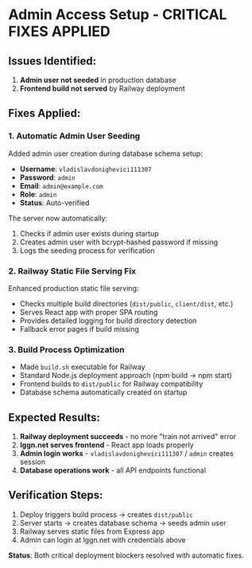 # Admin Access Setup - CRITICAL FIXES APPLIED

## Issues Identified:
1. **Admin user not seeded** in production database
2. **Frontend build not served** by Railway deployment

## Fixes Applied:

### 1. Automatic Admin User Seeding
Added admin user creation during database schema setup:
- **Username**: `vladislavdonighevici111307`
- **Password**: `admin`
- **Email**: `admin@example.com`
- **Role**: `admin`
- **Status**: Auto-verified

The server now automatically:
1. Checks if admin user exists during startup
2. Creates admin user with bcrypt-hashed password if missing
3. Logs the seeding process for verification

### 2. Railway Static File Serving Fix
Enhanced production static file serving:
- Checks multiple build directories (`dist/public`, `client/dist`, etc.)
- Serves React app with proper SPA routing
- Provides detailed logging for build directory detection
- Fallback error pages if build missing

### 3. Build Process Optimization
- Made `build.sh` executable for Railway
- Standard Node.js deployment approach (npm build → npm start)
- Frontend builds to `dist/public` for Railway compatibility
- Database schema automatically created on startup

## Expected Results:
1. **Railway deployment succeeds** - no more "train not arrived" error
2. **lggn.net serves frontend** - React app loads properly
3. **Admin login works** - `vladislavdonighevici111307` / `admin` creates session
4. **Database operations work** - all API endpoints functional

## Verification Steps:
1. Deploy triggers build process → creates `dist/public`
2. Server starts → creates database schema → seeds admin user
3. Railway serves static files from Express app
4. Admin can login at lggn.net with credentials above

**Status**: Both critical deployment blockers resolved with automatic fixes.